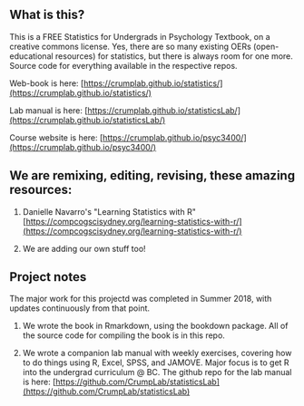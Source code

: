 ## What is this?

This is a FREE Statistics for Undergrads in Psychology Textbook, on a creative commons license. Yes, there are so many existing OERs (open-educational resources) for statistics, but there is always room for one more. Source code for everything available in the respective repos.

Web-book is here: [https://crumplab.github.io/statistics/](https://crumplab.github.io/statistics/)

Lab manual is here: [https://crumplab.github.io/statisticsLab/](https://crumplab.github.io/statisticsLab/)

Course website is here: [https://crumplab.github.io/psyc3400/](https://crumplab.github.io/psyc3400/)

## We are remixing, editing, revising, these amazing resources:

1. Danielle Navarro's "Learning Statistics with R" [https://compcogscisydney.org/learning-statistics-with-r/](https://compcogscisydney.org/learning-statistics-with-r/)

3. We are adding our own stuff too! 

## Project notes

The major work for this projectd was completed in Summer 2018, with updates continuously from that point.

1. We wrote the book in Rmarkdown, using the bookdown package. All of the source code for compiling the book is in this repo.

3. We wrote a companion lab manual with weekly exercises, covering how to do things using R, Excel, SPSS, and JAMOVE. Major focus is to get R into the undergrad curriculum @ BC. The github repo for the lab manual is here: [https://github.com/CrumpLab/statisticsLab](https://github.com/CrumpLab/statisticsLab)




